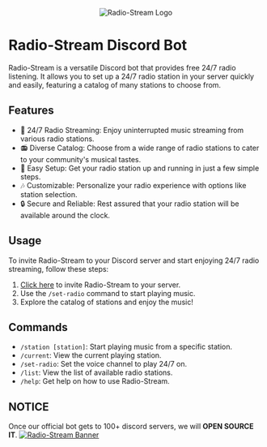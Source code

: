 <!-- Centered Header Image -->
<p align="center">
  <img src="https://cdn.discordapp.com/attachments/1130542500952686663/1156346171808292914/image.png" alt="Radio-Stream Logo">
</p>

# Radio-Stream Discord Bot

Radio-Stream is a versatile Discord bot that provides free 24/7 radio listening. It allows you to set up a 24/7 radio station in your server quickly and easily, featuring a catalog of many stations to choose from.

## Features

- 🎵 24/7 Radio Streaming: Enjoy uninterrupted music streaming from various radio stations.
- 📻 Diverse Catalog: Choose from a wide range of radio stations to cater to your community's musical tastes.
- 🚀 Easy Setup: Get your radio station up and running in just a few simple steps.
- 🎶 Customizable: Personalize your radio experience with options like station selection.
- 🔒 Secure and Reliable: Rest assured that your radio station will be available around the clock.

## Usage

To invite Radio-Stream to your Discord server and start enjoying 24/7 radio streaming, follow these steps:

1. [Click here](https://discord.com/api/oauth2/authorize?client_id=935701646883815434&permissions=8&scope=bot%20applications.commands) to invite Radio-Stream to your server.
2. Use the `/set-radio` command to start playing music.
3. Explore the catalog of stations and enjoy the music!

## Commands

- `/station [station]`: Start playing music from a specific station.
- `/current`: View the current playing station.
- `/set-radio`: Set the voice channel to play 24/7 on.
- `/list`: View the list of available radio stations.
- `/help`: Get help on how to use Radio-Stream.

## NOTICE

Once our official bot gets to 100+ discord servers, we will <b>OPEN SOURCE IT</b>.
<a align="center" href="https://discord.com/api/oauth2/authorize?client_id=935701646883815434&permissions=8&scope=bot%20applications.commands">
  <img src="https://cdn.discordapp.com/attachments/1130542500952686663/1156346171808292914/image.png" alt="Radio-Stream Banner">
</a>
